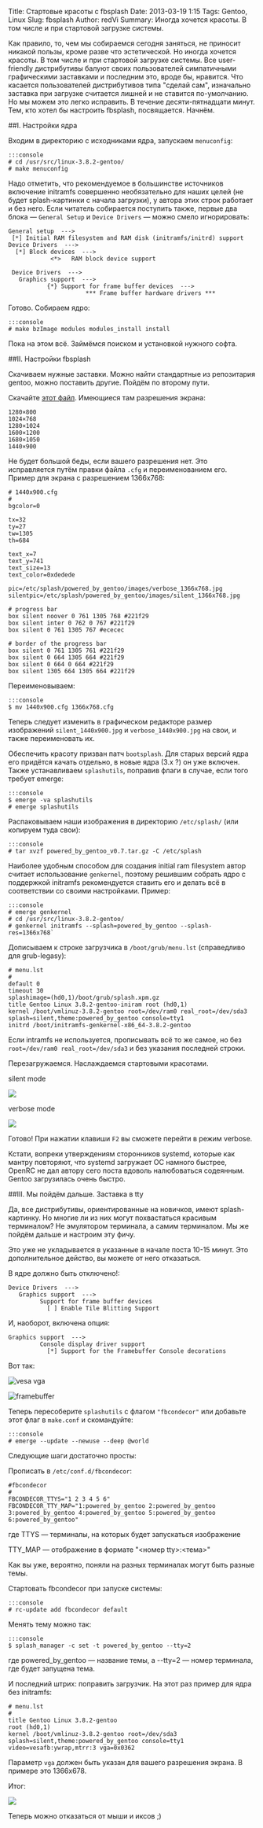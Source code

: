 Title: Стартовые красоты с fbsplash
Date: 2013-03-19 1:15
Tags: Gentoo, Linux
Slug: fbsplash
Author: redVi
Summary: Иногда хочется красоты. В том числе и при стартовой загрузке системы.

Как правило, то, чем мы собираемся сегодня заняться, не приносит никакой пользы, кроме разве что эстетической. Но иногда хочется красоты. В том числе и при стартовой загрузке системы. Все user-friendly дистрибутивы балуют своих пользователей симпатичными графическими заставками и последним это, вроде бы, нравится. Что касается пользователей дистрибутивов типа "сделай сам", изначально заставка при загрузке считается лишней и не ставится по-умолчанию. Но мы можем это легко исправить. В течение десяти-пятнадцати минут. Тем, кто хотел бы настроить fbsplash, посвящается. Начнём.


##I. Настройки ядра

Входим в директорию с исходниками ядра, запускаем `menuconfig`:

    :::console
    # cd /usr/src/linux-3.8.2-gentoo/
    # make menuconfig

Надо отметить, что рекомендуемое в большинстве источников включение initramfs совершенно необязательно для наших целей (не будет splash-картинки с начала загрузки), у автора этих строк работает и без него. Если читатель собирается поступить также, первые два блока — `General Setup` и `Device Drivers` — можно смело игнорировать:

    General setup  --->
     [*] Initial RAM filesystem and RAM disk (initramfs/initrd) support
    Device Drivers  --->
      [*] Block devices  --->
                <*>   RAM block device support

     Device Drivers  --->
       Graphics support  --->
               {*} Support for frame buffer devices  --->
                          *** Frame buffer hardware drivers ***

Готово. Собираем ядро:

    :::console
    # make bzImage modules modules_install install

Пока на этом всё. Займёмся поиском и установкой нужного софта.



##II. Настройки fbsplash

Скачиваем нужные заставки. Можно найти стандартные из репозитария gentoo, можно поставить другие. Пойдём по второму пути.

Скачайте [этот файл](http://www.mediafire.com/?0ga699ppbi41a2w). Имеющиеся там разрешения экрана:

    1280×800
    1024×768
    1280×1024
    1600×1200
    1680×1050
    1440×900

Не будет большой беды, если вашего разрешения нет. Это исправляется путём правки файла `.cfg` и переименованием его. Пример для экрана с разрешением 1366x768:

    # 1440x900.cfg
    #
    bgcolor=0

    tx=32
    ty=27
    tw=1305
    th=684

    text_x=7
    text_y=741
    text_size=13
    text_color=0xdedede

    pic=/etc/splash/powered_by_gentoo/images/verbose_1366x768.jpg
    silentpic=/etc/splash/powered_by_gentoo/images/silent_1366x768.jpg

    # progress bar
    box silent noover 0 761 1305 768 #221f29
    box silent inter 0 762 0 767 #221f29
    box silent 0 761 1305 767 #ececec

    # border of the progress bar
    box silent 0 761 1305 761 #221f29
    box silent 0 664 1305 664 #221f29
    box silent 0 664 0 664 #221f29
    box silent 1305 664 1305 664 #221f29

Переименовываем:

    :::console
    $ mv 1440x900.cfg 1366x768.cfg

Теперь следует изменить в графическом редакторе размер изображений `silent_1440x900.jpg` и `verbose_1440x900.jpg` на свои, и также переименовать их.

Обеспечить красоту призван патч `bootsplash`. Для старых версий ядра его придётся качать отдельно, в новые ядра (3.x ?) он уже включен. Также устанавливаем `splashutils`, поправив флаги в случае, если того требует emerge:

    :::console
    $ emerge -va splashutils
    # emerge splashutils


Распаковываем наши изображения в директорию `/etc/splash/` (или копируем туда свои):

    :::console
    # tar xvzf powered_by_gentoo_v0.7.tar.gz -C /etc/splash

Наиболее удобным способом для создания initial ram filesystem автор считает использование `genkernel`, поэтому решившим собрать ядро с поддержкой initramfs рекомендуется ставить его и делать всё в соответствии со своими настройками. Пример:

    :::console
    # emerge genkernel
    # cd /usr/src/linux-3.8.2-gentoo/
    # genkernel initramfs --splash=powered_by_gentoo --splash-res=1366x768`

Дописываем к строке загрузчика в `/boot/grub/menu.lst` (справедливо для grub-legasy):

    # menu.lst
    #
    default 0
    timeout 30
    splashimage=(hd0,1)/boot/grub/splash.xpm.gz
    title Gentoo Linux 3.8.2-gentoo-iniram root (hd0,1)
    kernel /boot/vmlinuz-3.8.2-gentoo root=/dev/ram0 real_root=/dev/sda3 splash=silent,theme:powered_by_gentoo console=tty1
    initrd /boot/initramfs-genkernel-x86_64-3.8.2-gentoo

Если intramfs не используется, прописывать всё то же самое, но без `root=/dev/ram0 real_root=/dev/sda3` и без указания последней строки.

Перезагружаемся. Наслаждаемся стартовыми красотами.

silent mode

<a href="http://farm8.staticflickr.com/7306/9471969732_82bb37ff71_b.jpg" data-lighter><img src="http://farm8.staticflickr.com/7306/9471969732_82bb37ff71_b.jpg"/></a>

verbose mode

<a href="http://farm8.staticflickr.com/7404/9471972456_d222a8664a_b.jpg" data-lighter><img src="http://farm8.staticflickr.com/7404/9471972456_d222a8664a_b.jpg"/></a>

Готово! При нажатии клавиши `F2` вы сможете перейти в режим verbose.

Кстати, вопреки утверждениям сторонников systemd, которые как мантру повторяют, что systemd загружает ОС намного быстрее, OpenRC не дал автору сего поста вдоволь налюбоваться содеянным. Gentoo загрузилась очень быстро.


##III. Мы пойдём дальше. Заставка в tty

Да, все дистрибутивы, ориентированные на новичков, имеют splash-картинку. Но многие ли из них могут похвастаться красивым терминалом? Не эмулятором терминала, а самим терминалом. Мы же пойдём дальше и настроим эту фичу.

Это уже не укладывается в указанные в начале поста 10-15 минут. Это дополнительное действо, вы можете от него отказаться.

В ядре должно быть отключено!:


    Device Drivers  --->
       Graphics support  --->
             Support for frame buffer devices
               [ ] Enable Tile Blitting Support


И, наоборот, включена опция:

    Graphics support  --->
             Console display driver support
               [*] Support for the Framebuffer Console decorations


Вот так:

![vesa vga](http://3.bp.blogspot.com/-s5UNcGr8xN0/UTxQ6gfVMyI/AAAAAAAAEIg/J8IcLRA97SA/s1600/vesa_vga.png "veas vga")

![framebuffer](http://1.bp.blogspot.com/-Mmk4lxBv8EY/UTxQ6idVgjI/AAAAAAAAEIc/Pb99N4E4Alg/s1600/framebuffer.png "framebuffer")


Теперь пересоберите `splashutils` с флагом `"fbcondecor"` или добавьте этот флаг в `make.conf` и скомандуйте:

    :::console
    # emerge --update --newuse --deep @world

Следующие шаги достаточно просты:

Прописать в `/etc/conf.d/fbcondecor`:

    #fbcondecor
    #
    FBCONDECOR_TTYS="1 2 3 4 5 6"
    FBCONDECOR_TTY_MAP="1:powered_by_gentoo 2:powered_by_gentoo 3:powered_by_gentoo 4:powered_by_gentoo 5:powered_by_gentoo 6:powered_by_gentoo"

где TTYS — терминалы, на которых будет запускаться изображение

TTY_MAP — отображение в формате "<номер tty>:<тема>"

Как вы уже, вероятно, поняли на разных терминалах могут быть разные темы.

Стартовать fbcondecor при запуске системы:

    :::console
    # rc-update add fbcondecor default

Менять тему можно так:

    :::console
    $ splash_manager -c set -t powered_by_gentoo --tty=2

где powered_by_gentoo — название темы, а --tty=2 — номер терминала, где будет запущена тема.

И последний штрих: поправить загрузчик. На этот раз пример для ядра без initramfs:

    # menu.lst
    #
    title Gentoo Linux 3.8.2-gentoo
    root (hd0,1)
    kernel /boot/vmlinuz-3.8.2-gentoo root=/dev/sda3 splash=silent,theme:powered_by_gentoo console=tty1 video=vesafb:ywrap,mtrr:3 vga=0x0362

Параметр `vga` должен быть указан для вашего разрешения экрана. В примере это 1366x678.

Итог:

<a href="http://3.bp.blogspot.com/-D25-Isilvu4/UUCA5DsIhmI/AAAAAAAAEJU/4xAgMc_Hqks/s1600/powered_by_gentoo.jpg" data-lighter><img src="http://3.bp.blogspot.com/-D25-Isilvu4/UUCA5DsIhmI/AAAAAAAAEJU/4xAgMc_Hqks/s1600/powered_by_gentoo.jpg"/></a>

Теперь можно отказаться от мыши и иксов ;)

